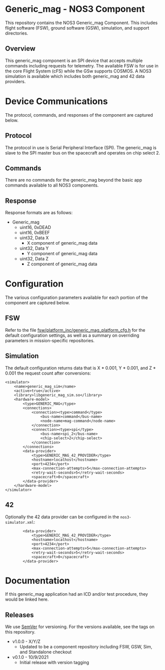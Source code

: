 # Generic_mag - NOS3 Component
This repository contains the NOS3 Generic_mag Component.
This includes flight software (FSW), ground software (GSW), simulation, and support directories.

## Overview
This generic_mag component is an SPI device that accepts multiple commands including requests for telemetry. 
The available FSW is for use in the core Flight System (cFS) while the GSw supports COSMOS.
A NOS3 simulation is available which includes both generic_mag and 42 data providers.

# Device Communications
The protocol, commands, and responses of the component are captured below.

## Protocol
The protocol in use is Serial Peripheral Interface (SPI). The generic_mag is slave to the SPI master bus on the spacecraft and operates on chip select 2.

## Commands
There are no commands for the generic_mag beyond the basic app commands available to all NOS3 components.

## Response
Response formats are as follows:
* Generic_mag
  - uint16, 0xDEAD
  - uint16, 0xBEEF
  - uint32, Data X
    * X component of generic_mag data
  - uint32, Data Y
    * Y component of generic_mag data
  - uint32, Data Z
    * Z component of generic_mag data


# Configuration
The various configuration parameters available for each portion of the component are captured below.

## FSW
Refer to the file [fsw/platform_inc/generic_mag_platform_cfg.h](fsw/platform_inc/generic_mag_platform_cfg.h) for the default
configuration settings, as well as a summary on overriding parameters in mission-specific repositories.

## Simulation
The default configuration returns data that is X * 0.001, Y * 0.001, and Z * 0.001 the request count after conversions:
```
<simulator>
    <name>generic_mag_sim</name>
    <active>true</active>
    <library>libgeneric_mag_sim.so</library>
    <hardware-model>
        <type>GENERIC_MAG</type>
        <connections>
            <connection><type>command</type>
                <bus-name>command</bus-name>
                <node-name>mag-command</node-name>
            </connection>
            <connection><type>spi</type>
                <bus-name>spi_2</bus-name>
                <chip-select>2</chip-select>
            </connection>
        </connections>
        <data-provider>
            <type>GENERIC_MAG_42_PROVIDER</type>
            <hostname>localhost</hostname>
            <port>4234</port>
            <max-connection-attempts>5</max-connection-attempts>
            <retry-wait-seconds>5</retry-wait-seconds>
            <spacecraft>0</spacecraft>
        </data-provider>
    </hardware-model>
</simulator>
```

## 42
Optionally the 42 data provider can be configured in the `nos3-simulator.xml`:
```
        <data-provider>
            <type>GENERIC_MAG_42_PROVIDER</type>
            <hostname>localhost</hostname>
            <port>4234</port>
            <max-connection-attempts>5</max-connection-attempts>
            <retry-wait-seconds>5</retry-wait-seconds>
            <spacecraft>0</spacecraft>
        </data-provider>
```


# Documentation
If this generic_mag application had an ICD and/or test procedure, they would be linked here.

## Releases
We use [SemVer](http://semver.org/) for versioning. For the versions available, see the tags on this repository.
* v1.0.0 - X/Y/Z 
  - Updated to be a component repository including FSW, GSW, Sim, and Standalone checkout
* v0.1.0 - 10/9/2021 
  - Initial release with version tagging
